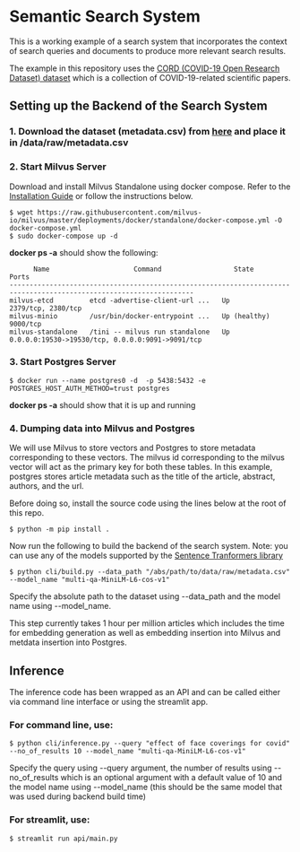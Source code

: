# Semantic Search System
This is a working example of a search system that incorporates the context of search queries and documents to produce more relevant search results.

The example in this repository uses the [CORD (COVID-19 Open Research Dataset) dataset](https://www.kaggle.com/datasets/allen-institute-for-ai/CORD-19-research-challenge) which is a collection of COVID-19-related scientific papers. 
## Setting up the Backend of the Search System

### 1. Download the dataset (metadata.csv) from [here](https://www.kaggle.com/datasets/allen-institute-for-ai/CORD-19-research-challenge?select=metadata.csv) and place it in /data/raw/metadata.csv 

### 2. Start Milvus Server
Download and install Milvus Standalone using docker compose. Refer to the [Installation Guide](https://milvus.io/docs/install_standalone-docker.md) or follow the instructions below.

```
$ wget https://raw.githubusercontent.com/milvus-io/milvus/master/deployments/docker/standalone/docker-compose.yml -O docker-compose.yml
$ sudo docker-compose up -d
```

**docker ps -a** should show the following:
```
      Name                     Command                  State                            Ports
--------------------------------------------------------------------------------------------------------------------
milvus-etcd         etcd -advertise-client-url ...   Up             2379/tcp, 2380/tcp
milvus-minio        /usr/bin/docker-entrypoint ...   Up (healthy)   9000/tcp
milvus-standalone   /tini -- milvus run standalone   Up             0.0.0.0:19530->19530/tcp, 0.0.0.0:9091->9091/tcp

```
### 3. Start Postgres Server

```
$ docker run --name postgres0 -d  -p 5438:5432 -e POSTGRES_HOST_AUTH_METHOD=trust postgres
```
**docker ps -a** should show that it is up and running

### 4. Dumping data into Milvus and Postgres
We will use Milvus to store vectors and Postgres to store metadata corresponding to these vectors. The milvus id corresponding to the milvus vector will act as the primary key for both these tables. In this example, postgres stores article metadata such as the title of the article, abstract, authors, and the url. 

Before doing so, install the source code using the lines below at the root of this repo.  

```
$ python -m pip install .
```

Now run the following to build the backend of the search system. Note: you can use any of the models supported by the [Sentence Tranformers library](https://www.sbert.net/docs/pretrained_models.html) 

```
$ python cli/build.py --data_path "/abs/path/to/data/raw/metadata.csv" --model_name "multi-qa-MiniLM-L6-cos-v1"
``` 
Specify the absolute path to the dataset using --data_path and the model name using --model_name.

This step currently takes 1 hour per million articles which includes the time for embedding generation as well as embedding insertion into Milvus and metdata insertion into Postgres.

## Inference
The inference code has been wrapped as an API and can be called either via command line interface or using the streamlit app.

### For command line, use: 

```
$ python cli/inference.py --query "effect of face coverings for covid" --no_of_results 10 --model_name "multi-qa-MiniLM-L6-cos-v1"
```

Specify the query using --query argument, the number of results using --no_of_results which is an optional argument with a default value of 10 and the model name using --model_name (this should be the same model that was used during backend build time)

### For streamlit, use: 

```
$ streamlit run api/main.py
```
